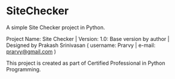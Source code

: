 # SiteChecker
A simple Site Checker project in Python.

Project Name: Site Checker | Version: 1.0: Base version by author | Designed by Prakash Srinivasan ( username: Prarvy | e-mail: prarvy@gmail.com )

This project is created as part of Certified Professional in Python Programming.
